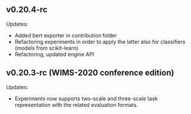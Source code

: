 ## v0.20.4-rc
Updates:
* Added bert exporter in contribution folder
* Refactoring experiments in order to apply the latter also for classifiers (models from scikit-learn)
* Refactoring, updated engine API

## v0.20.3-rc (WIMS-2020 conference edition)

Updates:

* Experiments now supports two-scale and three-scale task representation with the related evaluation formats.

